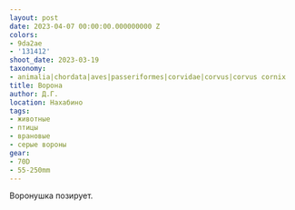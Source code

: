 ```yaml
---
layout: post
date: 2023-04-07 00:00:00.000000000 Z
colors:
- 9da2ae
- '131412'
shoot_date: 2023-03-19
taxonomy:
- animalia|chordata|aves|passeriformes|corvidae|corvus|corvus cornix
title: Ворона
author: Д.Г.
location: Нахабино
tags:
- животные
- птицы
- врановые
- серые вороны
gear:
- 70D
- 55-250mm
---
```

Воронушка позирует.


